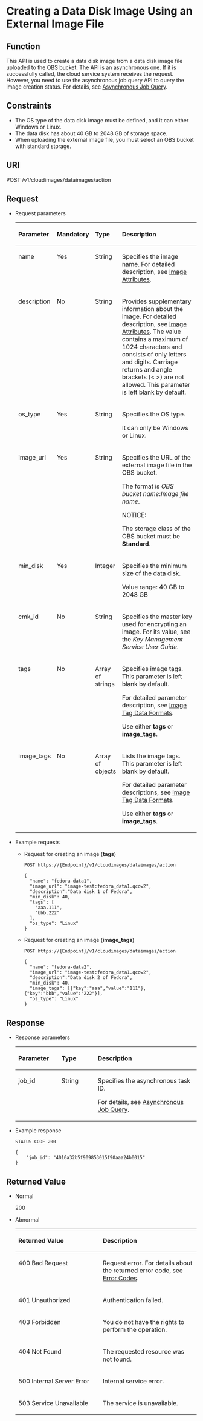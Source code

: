 # Creating a Data Disk Image Using an External Image File<a name="EN-US_TOPIC_0083905788"></a>

## Function<a name="section29995926"></a>

This API is used to create a data disk image from a data disk image file uploaded to the OBS bucket. The API is an asynchronous one. If it is successfully called, the cloud service system receives the request. However, you need to use the asynchronous job query API to query the image creation status. For details, see  [Asynchronous Job Query](asynchronous-job-query.md).

## Constraints<a name="section13509102512278"></a>

-   The OS type of the data disk image must be defined, and it can either Windows or Linux.
-   The data disk has about 40 GB to 2048 GB of storage space.
-   When uploading the external image file, you must select an OBS bucket with standard storage.

## URI<a name="section1527883"></a>

POST /v1/cloudimages/dataimages/action

## Request<a name="section13750947"></a>

-   Request parameters

    <a name="table62551043151553"></a>
    <table><thead align="left"><tr id="row63356413151553"><th class="cellrowborder" valign="top" width="18.42%" id="mcps1.1.5.1.1"><p id="p41292683151745"><a name="p41292683151745"></a><a name="p41292683151745"></a>Parameter</p>
    </th>
    <th class="cellrowborder" valign="top" width="18.23%" id="mcps1.1.5.1.2"><p id="p51323166151745"><a name="p51323166151745"></a><a name="p51323166151745"></a>Mandatory</p>
    </th>
    <th class="cellrowborder" valign="top" width="14.85%" id="mcps1.1.5.1.3"><p id="p36943663151745"><a name="p36943663151745"></a><a name="p36943663151745"></a>Type</p>
    </th>
    <th class="cellrowborder" valign="top" width="48.5%" id="mcps1.1.5.1.4"><p id="p16401653151745"><a name="p16401653151745"></a><a name="p16401653151745"></a>Description</p>
    </th>
    </tr>
    </thead>
    <tbody><tr id="row58293752151553"><td class="cellrowborder" valign="top" width="18.42%" headers="mcps1.1.5.1.1 "><p id="p24173439151553"><a name="p24173439151553"></a><a name="p24173439151553"></a>name</p>
    </td>
    <td class="cellrowborder" valign="top" width="18.23%" headers="mcps1.1.5.1.2 "><p id="p11891563151553"><a name="p11891563151553"></a><a name="p11891563151553"></a>Yes</p>
    </td>
    <td class="cellrowborder" valign="top" width="14.85%" headers="mcps1.1.5.1.3 "><p id="p23692580151553"><a name="p23692580151553"></a><a name="p23692580151553"></a>String</p>
    </td>
    <td class="cellrowborder" valign="top" width="48.5%" headers="mcps1.1.5.1.4 "><p id="p40050833151553"><a name="p40050833151553"></a><a name="p40050833151553"></a>Specifies the image name. For detailed description, see <a href="image-attributes.md#section61598810155254">Image Attributes</a>.</p>
    </td>
    </tr>
    <tr id="row57744127151553"><td class="cellrowborder" valign="top" width="18.42%" headers="mcps1.1.5.1.1 "><p id="p46762671151553"><a name="p46762671151553"></a><a name="p46762671151553"></a>description</p>
    </td>
    <td class="cellrowborder" valign="top" width="18.23%" headers="mcps1.1.5.1.2 "><p id="p29679979151553"><a name="p29679979151553"></a><a name="p29679979151553"></a>No</p>
    </td>
    <td class="cellrowborder" valign="top" width="14.85%" headers="mcps1.1.5.1.3 "><p id="p55268124151553"><a name="p55268124151553"></a><a name="p55268124151553"></a>String</p>
    </td>
    <td class="cellrowborder" valign="top" width="48.5%" headers="mcps1.1.5.1.4 "><p id="p47533098151553"><a name="p47533098151553"></a><a name="p47533098151553"></a>Provides supplementary information about the image. For detailed description, see <a href="image-attributes.md#section61598810155254">Image Attributes</a>. The value contains a maximum of 1024 characters and consists of only letters and digits. Carriage returns and angle brackets (&lt; &gt;) are not allowed. This parameter is left blank by default.</p>
    </td>
    </tr>
    <tr id="row25144703151553"><td class="cellrowborder" valign="top" width="18.42%" headers="mcps1.1.5.1.1 "><p id="p26913998111642"><a name="p26913998111642"></a><a name="p26913998111642"></a>os_type</p>
    </td>
    <td class="cellrowborder" valign="top" width="18.23%" headers="mcps1.1.5.1.2 "><p id="p32550218111642"><a name="p32550218111642"></a><a name="p32550218111642"></a>Yes</p>
    </td>
    <td class="cellrowborder" valign="top" width="14.85%" headers="mcps1.1.5.1.3 "><p id="p19321962111642"><a name="p19321962111642"></a><a name="p19321962111642"></a>String</p>
    </td>
    <td class="cellrowborder" valign="top" width="48.5%" headers="mcps1.1.5.1.4 "><p id="p21575062111642"><a name="p21575062111642"></a><a name="p21575062111642"></a>Specifies the OS type.</p>
    <p id="p59957837111642"><a name="p59957837111642"></a><a name="p59957837111642"></a>It can only be Windows or Linux.</p>
    </td>
    </tr>
    <tr id="row30504483181035"><td class="cellrowborder" valign="top" width="18.42%" headers="mcps1.1.5.1.1 "><p id="p3325055511177"><a name="p3325055511177"></a><a name="p3325055511177"></a>image_url</p>
    </td>
    <td class="cellrowborder" valign="top" width="18.23%" headers="mcps1.1.5.1.2 "><p id="p894042511177"><a name="p894042511177"></a><a name="p894042511177"></a>Yes</p>
    </td>
    <td class="cellrowborder" valign="top" width="14.85%" headers="mcps1.1.5.1.3 "><p id="p5308582811177"><a name="p5308582811177"></a><a name="p5308582811177"></a>String</p>
    </td>
    <td class="cellrowborder" valign="top" width="48.5%" headers="mcps1.1.5.1.4 "><p id="p498478711177"><a name="p498478711177"></a><a name="p498478711177"></a>Specifies the URL of the external image file in the OBS bucket.</p>
    <p id="p1003131911177"><a name="p1003131911177"></a><a name="p1003131911177"></a>The format is <em id="i84235269710218"><a name="i84235269710218"></a><a name="i84235269710218"></a>OBS bucket name</em>:<em id="i84235269710226"><a name="i84235269710226"></a><a name="i84235269710226"></a>Image file name</em>.</p>
    <div class="notice" id="note24311794102659"><a name="note24311794102659"></a><a name="note24311794102659"></a><span class="noticetitle"> NOTICE: </span><div class="noticebody"><p id="p17479562102659"><a name="p17479562102659"></a><a name="p17479562102659"></a>The storage class of the OBS bucket must be <strong id="b84235270695937"><a name="b84235270695937"></a><a name="b84235270695937"></a>Standard</strong>.</p>
    </div></div>
    </td>
    </tr>
    <tr id="row52404160111723"><td class="cellrowborder" valign="top" width="18.42%" headers="mcps1.1.5.1.1 "><p id="p55358975111759"><a name="p55358975111759"></a><a name="p55358975111759"></a>min_disk</p>
    </td>
    <td class="cellrowborder" valign="top" width="18.23%" headers="mcps1.1.5.1.2 "><p id="p54892022111759"><a name="p54892022111759"></a><a name="p54892022111759"></a>Yes</p>
    </td>
    <td class="cellrowborder" valign="top" width="14.85%" headers="mcps1.1.5.1.3 "><p id="p17068760111759"><a name="p17068760111759"></a><a name="p17068760111759"></a>Integer</p>
    </td>
    <td class="cellrowborder" valign="top" width="48.5%" headers="mcps1.1.5.1.4 "><p id="p40392335111759"><a name="p40392335111759"></a><a name="p40392335111759"></a>Specifies the minimum size of the data disk.</p>
    <p id="p27986702111759"><a name="p27986702111759"></a><a name="p27986702111759"></a>Value range: 40 GB to 2048 GB</p>
    </td>
    </tr>
    <tr id="row39879232111737"><td class="cellrowborder" valign="top" width="18.42%" headers="mcps1.1.5.1.1 "><p id="p10803010111759"><a name="p10803010111759"></a><a name="p10803010111759"></a>cmk_id</p>
    </td>
    <td class="cellrowborder" valign="top" width="18.23%" headers="mcps1.1.5.1.2 "><p id="p2628645111759"><a name="p2628645111759"></a><a name="p2628645111759"></a>No</p>
    </td>
    <td class="cellrowborder" valign="top" width="14.85%" headers="mcps1.1.5.1.3 "><p id="p11593672111759"><a name="p11593672111759"></a><a name="p11593672111759"></a>String</p>
    </td>
    <td class="cellrowborder" valign="top" width="48.5%" headers="mcps1.1.5.1.4 "><p id="p66672211111759"><a name="p66672211111759"></a><a name="p66672211111759"></a>Specifies the master key used for encrypting an image. For its value, see the <em id="i842352697163941"><a name="i842352697163941"></a><a name="i842352697163941"></a>Key Management Service User Guide</em>.</p>
    </td>
    </tr>
    <tr id="row44108176111744"><td class="cellrowborder" valign="top" width="18.42%" headers="mcps1.1.5.1.1 "><p id="p17224683111759"><a name="p17224683111759"></a><a name="p17224683111759"></a>tags</p>
    </td>
    <td class="cellrowborder" valign="top" width="18.23%" headers="mcps1.1.5.1.2 "><p id="p53022050111759"><a name="p53022050111759"></a><a name="p53022050111759"></a>No</p>
    </td>
    <td class="cellrowborder" valign="top" width="14.85%" headers="mcps1.1.5.1.3 "><p id="p66927678111759"><a name="p66927678111759"></a><a name="p66927678111759"></a>Array of strings</p>
    </td>
    <td class="cellrowborder" valign="top" width="48.5%" headers="mcps1.1.5.1.4 "><p id="p55071526615"><a name="p55071526615"></a><a name="p55071526615"></a>Specifies image tags. This parameter is left blank by default.</p>
    <p id="p52432871111759"><a name="p52432871111759"></a><a name="p52432871111759"></a>For detailed parameter description, see <a href="image-tag-data-formats.md">Image Tag Data Formats</a>.</p>
    <p id="p20992085173243"><a name="p20992085173243"></a><a name="p20992085173243"></a>Use either <strong id="b84235270693042"><a name="b84235270693042"></a><a name="b84235270693042"></a>tags</strong> or <strong id="b84235270693044"><a name="b84235270693044"></a><a name="b84235270693044"></a>image_tags</strong>.</p>
    </td>
    </tr>
    <tr id="row2323281018425"><td class="cellrowborder" valign="top" width="18.42%" headers="mcps1.1.5.1.1 "><p id="p4480124311356"><a name="p4480124311356"></a><a name="p4480124311356"></a>image_tags</p>
    </td>
    <td class="cellrowborder" valign="top" width="18.23%" headers="mcps1.1.5.1.2 "><p id="p3825882611356"><a name="p3825882611356"></a><a name="p3825882611356"></a>No</p>
    </td>
    <td class="cellrowborder" valign="top" width="14.85%" headers="mcps1.1.5.1.3 "><p id="p4539910111356"><a name="p4539910111356"></a><a name="p4539910111356"></a>Array of objects</p>
    </td>
    <td class="cellrowborder" valign="top" width="48.5%" headers="mcps1.1.5.1.4 "><p id="p62821058568"><a name="p62821058568"></a><a name="p62821058568"></a>Lists the image tags. This parameter is left blank by default.</p>
    <p id="p6735471074"><a name="p6735471074"></a><a name="p6735471074"></a>For detailed parameter descriptions, see <a href="image-tag-data-formats.md">Image Tag Data Formats</a>.</p>
    <p id="p1407230811356"><a name="p1407230811356"></a><a name="p1407230811356"></a>Use either <strong id="b483541052"><a name="b483541052"></a><a name="b483541052"></a>tags</strong> or <strong id="b1919627999"><a name="b1919627999"></a><a name="b1919627999"></a>image_tags</strong>.</p>
    </td>
    </tr>
    </tbody>
    </table>

-   Example requests
    -   Request for creating an image \(**tags**\)

        ```
        POST https://{Endpoint}/v1/cloudimages/dataimages/action
        ```

        ```
        {
          "name": "fedora-data1",
          "image_url": "image-test:fedora_data1.qcow2",
          "description":"Data disk 1 of Fedora",
          "min_disk": 40,
          "tags": [
            "aaa.111",
            "bbb.222"
          ],
          "os_type": "Linux"
        }
        ```

    -   Request for creating an image \(**image\_tags**\)

        ```
        POST https://{Endpoint}/v1/cloudimages/dataimages/action
        ```

        ```
        {
          "name": "fedora-data2",
          "image_url": "image-test:fedora_data1.qcow2",
          "description":"Data disk 2 of Fedora",
          "min_disk": 40,
          "image_tags": [{"key":"aaa","value":"111"},{"key":"bbb","value":"222"}],
          "os_type": "Linux"
        }
        ```



## Response<a name="section56649665"></a>

-   Response parameters

    <a name="table1337332211159"></a>
    <table><thead align="left"><tr id="row1133156911159"><th class="cellrowborder" valign="top" width="23.84%" id="mcps1.1.4.1.1"><p id="p4544189211159"><a name="p4544189211159"></a><a name="p4544189211159"></a>Parameter</p>
    </th>
    <th class="cellrowborder" valign="top" width="19.97%" id="mcps1.1.4.1.2"><p id="p556206921988"><a name="p556206921988"></a><a name="p556206921988"></a>Type</p>
    </th>
    <th class="cellrowborder" valign="top" width="56.19%" id="mcps1.1.4.1.3"><p id="p5691464411159"><a name="p5691464411159"></a><a name="p5691464411159"></a>Description</p>
    </th>
    </tr>
    </thead>
    <tbody><tr id="row4668343211159"><td class="cellrowborder" valign="top" width="23.84%" headers="mcps1.1.4.1.1 "><p id="p2326164111159"><a name="p2326164111159"></a><a name="p2326164111159"></a>job_id</p>
    </td>
    <td class="cellrowborder" valign="top" width="19.97%" headers="mcps1.1.4.1.2 "><p id="p89821791988"><a name="p89821791988"></a><a name="p89821791988"></a>String</p>
    </td>
    <td class="cellrowborder" valign="top" width="56.19%" headers="mcps1.1.4.1.3 "><p id="p514473411159"><a name="p514473411159"></a><a name="p514473411159"></a>Specifies the asynchronous task ID.</p>
    <p id="p19968122117312"><a name="p19968122117312"></a><a name="p19968122117312"></a>For details, see <a href="asynchronous-job-query.md">Asynchronous Job Query</a>.</p>
    </td>
    </tr>
    </tbody>
    </table>

-   Example response

    ```
    STATUS CODE 200
    ```

    ```
    {
        "job_id": "4010a32b5f909853015f90aaa24b0015"
    }
    ```


## Returned Value<a name="section40084941"></a>

-   Normal

    200

-   Abnormal

    <a name="table1069408417333"></a>
    <table><thead align="left"><tr id="row4772021317333"><th class="cellrowborder" valign="top" width="46.54%" id="mcps1.1.3.1.1"><p id="p4013206717333"><a name="p4013206717333"></a><a name="p4013206717333"></a>Returned Value</p>
    </th>
    <th class="cellrowborder" valign="top" width="53.459999999999994%" id="mcps1.1.3.1.2"><p id="p2947196917333"><a name="p2947196917333"></a><a name="p2947196917333"></a>Description</p>
    </th>
    </tr>
    </thead>
    <tbody><tr id="row3841925517333"><td class="cellrowborder" valign="top" width="46.54%" headers="mcps1.1.3.1.1 "><p id="p2495195017333"><a name="p2495195017333"></a><a name="p2495195017333"></a>400 Bad Request</p>
    </td>
    <td class="cellrowborder" valign="top" width="53.459999999999994%" headers="mcps1.1.3.1.2 "><p id="p784206117333"><a name="p784206117333"></a><a name="p784206117333"></a>Request error. For details about the returned error code, see <a href="error-codes.md">Error Codes</a>.</p>
    </td>
    </tr>
    <tr id="row3122722917333"><td class="cellrowborder" valign="top" width="46.54%" headers="mcps1.1.3.1.1 "><p id="p4637763817333"><a name="p4637763817333"></a><a name="p4637763817333"></a>401 Unauthorized</p>
    </td>
    <td class="cellrowborder" valign="top" width="53.459999999999994%" headers="mcps1.1.3.1.2 "><p id="p6560116717333"><a name="p6560116717333"></a><a name="p6560116717333"></a>Authentication failed.</p>
    </td>
    </tr>
    <tr id="row5353959117333"><td class="cellrowborder" valign="top" width="46.54%" headers="mcps1.1.3.1.1 "><p id="p4173958717333"><a name="p4173958717333"></a><a name="p4173958717333"></a>403 Forbidden</p>
    </td>
    <td class="cellrowborder" valign="top" width="53.459999999999994%" headers="mcps1.1.3.1.2 "><p id="p2546341217333"><a name="p2546341217333"></a><a name="p2546341217333"></a>You do not have the rights to perform the operation.</p>
    </td>
    </tr>
    <tr id="row5197513192250"><td class="cellrowborder" valign="top" width="46.54%" headers="mcps1.1.3.1.1 "><p id="p21898657192252"><a name="p21898657192252"></a><a name="p21898657192252"></a>404 Not Found</p>
    </td>
    <td class="cellrowborder" valign="top" width="53.459999999999994%" headers="mcps1.1.3.1.2 "><p id="p28960832192252"><a name="p28960832192252"></a><a name="p28960832192252"></a>The requested resource was not found.</p>
    </td>
    </tr>
    <tr id="row2784412417333"><td class="cellrowborder" valign="top" width="46.54%" headers="mcps1.1.3.1.1 "><p id="p4078159117333"><a name="p4078159117333"></a><a name="p4078159117333"></a>500 Internal Server Error</p>
    </td>
    <td class="cellrowborder" valign="top" width="53.459999999999994%" headers="mcps1.1.3.1.2 "><p id="p1497458717333"><a name="p1497458717333"></a><a name="p1497458717333"></a>Internal service error.</p>
    </td>
    </tr>
    <tr id="row55355517333"><td class="cellrowborder" valign="top" width="46.54%" headers="mcps1.1.3.1.1 "><p id="p4483799017333"><a name="p4483799017333"></a><a name="p4483799017333"></a>503 Service Unavailable</p>
    </td>
    <td class="cellrowborder" valign="top" width="53.459999999999994%" headers="mcps1.1.3.1.2 "><p id="p799858217333"><a name="p799858217333"></a><a name="p799858217333"></a>The service is unavailable.</p>
    </td>
    </tr>
    </tbody>
    </table>


